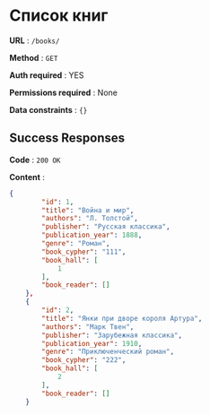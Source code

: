 # Список книг

**URL** : `/books/`

**Method** : `GET`

**Auth required** : YES

**Permissions required** : None

**Data constraints** : `{}`

## Success Responses

**Code** : `200 OK`

**Content** :

```json
{
        "id": 1,
        "title": "Война и мир",
        "authors": "Л. Толстой",
        "publisher": "Русская классика",
        "publication_year": 1888,
        "genre": "Роман",
        "book_cypher": "111",
        "book_hall": [
            1
        ],
        "book_reader": []
    },
    {
        "id": 2,
        "title": "Янки при дворе короля Артура",
        "authors": "Марк Твен",
        "publisher": "Зарубежная классика",
        "publication_year": 1910,
        "genre": "Приключенческий роман",
        "book_cypher": "222",
        "book_hall": [
            2
        ],
        "book_reader": []
    }
```

